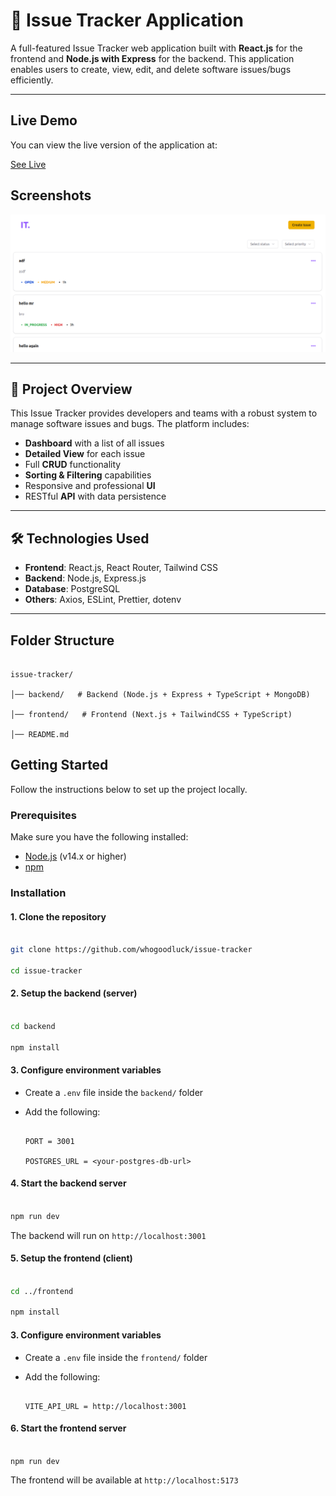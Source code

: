 # 🐞 Issue Tracker Application

A full-featured Issue Tracker web application built with **React.js** for the frontend and **Node.js with Express** for the backend. This application enables users to create, view, edit, and delete software issues/bugs efficiently.

---

## Live Demo

You can view the live version of the application at:

[See Live](https://issue-tracker-flax-alpha.vercel.app)

## Screenshots

![Issue Tracker Interface](./public/issue-tracker-screenshot.png)

---

## 📌 Project Overview

This Issue Tracker provides developers and teams with a robust system to manage software issues and bugs. The platform includes:

- **Dashboard** with a list of all issues
- **Detailed View** for each issue
- Full **CRUD** functionality
- **Sorting & Filtering** capabilities
- Responsive and professional **UI**
- RESTful **API** with data persistence

---

## 🛠️ Technologies Used

- **Frontend**: React.js, React Router, Tailwind CSS
- **Backend**: Node.js, Express.js
- **Database**: PostgreSQL
- **Others**: Axios, ESLint, Prettier, dotenv

---

## Folder Structure

```

issue-tracker/

│── backend/   # Backend (Node.js + Express + TypeScript + MongoDB)

│── frontend/   # Frontend (Next.js + TailwindCSS + TypeScript)

│── README.md

```

## Getting Started

Follow the instructions below to set up the project locally.

### Prerequisites

Make sure you have the following installed:

- [Node.js](https://nodejs.org/) (v14.x or higher)
- [npm](https://www.npmjs.com/)

### Installation

#### 1. Clone the repository

```bash

git clone https://github.com/whogoodluck/issue-tracker

cd issue-tracker

```

#### 2. Setup the backend (server)

```bash

cd backend

npm install

```

#### 3. Configure environment variables

- Create a `.env` file inside the `backend/` folder

- Add the following:

  ```env

  PORT = 3001

  POSTGRES_URL = <your-postgres-db-url>

  ```

#### 4. Start the backend server

```bash

npm run dev

```

The backend will run on `http://localhost:3001`

#### 5. Setup the frontend (client)

```bash

cd ../frontend

npm install

```

#### 3. Configure environment variables

- Create a `.env` file inside the `frontend/` folder

- Add the following:

  ```env

  VITE_API_URL = http://localhost:3001

  ```

#### 6. Start the frontend server

```bash

npm run dev

```

The frontend will be available at `http://localhost:5173`
